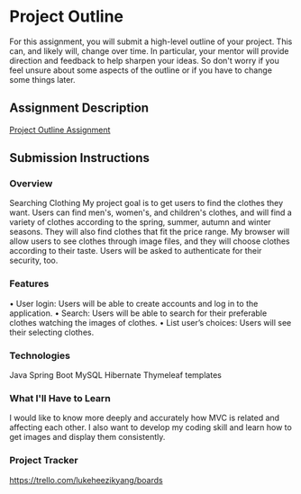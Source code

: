 # Project Outline
For this assignment, you will submit a high-level outline of your project. This can, and likely will, change over time. In particular, your mentor will provide direction and feedback to help sharpen your ideas. So don't worry if you feel unsure about some aspects of the outline or if you have to change some things later.

## Assignment Description
[Project Outline Assignment](https://education.launchcode.org/liftoff/modules/assignments/project-outline)

## Submission Instructions

### Overview
Searching Clothing
My project goal is to get users to find the clothes they want. Users can find men's, women's, and children's clothes, and will find a variety of clothes according to the spring, summer, autumn and winter seasons. They will also find clothes that fit the price range. My browser will allow users to see clothes through image files, and they will choose clothes according to their taste. Users will be asked to authenticate for their security, too.

### Features
•	User login: Users will be able to create accounts and log in to the application. 
•	Search: Users will be able to search for their preferable clothes watching the images of clothes.
•	List user’s choices: Users will see their selecting clothes.

### Technologies
Java
Spring Boot
MySQL
Hibernate
Thymeleaf templates

### What I'll Have to Learn
I would like to know more deeply and accurately how MVC is related and affecting each other. I also want to develop my coding skill and learn how to get images and display them consistently.

### Project Tracker
https://trello.com/lukeheezikyang/boards
